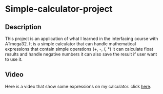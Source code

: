 # Simple-calculator-project

## Description
This project is an application of what I learned in the interfacing course with ATmega32.
It is a simple calculator that can handle mathematical expressions that contain simple operations (+, -, /, *)
it can calculate float results and handle negative numbers 
it can also save the result if user want to use it.

## Video
Here is a video that show some expressions on my calculator.
click [here](https://drive.google.com/file/d/1F_NumbW5BTpSiagNDLwEN1mYkwiZUKQh/view?usp=drive_link).
